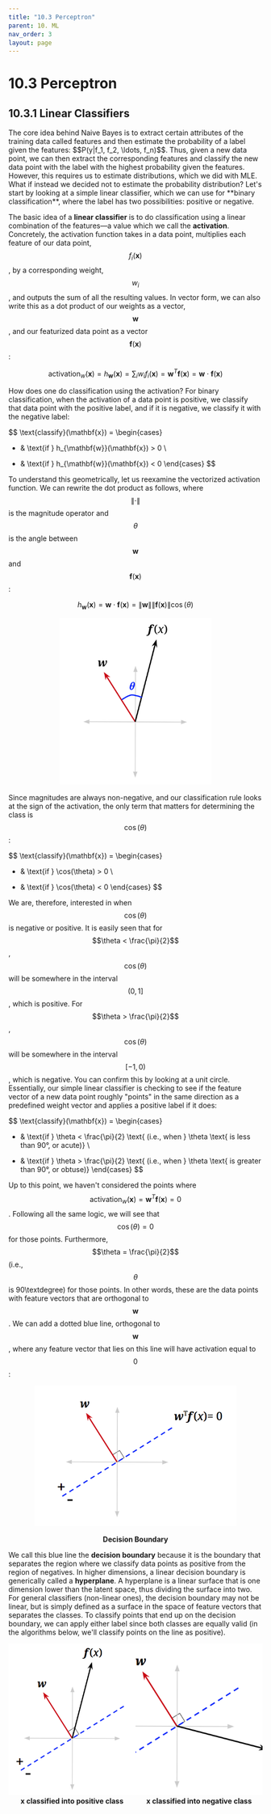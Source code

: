 ```yaml
---
title: "10.3 Perceptron"
parent: 10. ML
nav_order: 3
layout: page
---
```


# 10.3 Perceptron

## 10.3.1 Linear Classifiers
<p>
</p>
The core idea behind Naive Bayes is to extract certain attributes of the training data called features and then estimate the probability of a label given the features: $$P(y|f_1, f_2, \ldots, f_n)$$. Thus, given a new data point, we can then extract the corresponding features and classify the new data point with the label with the highest probability given the features. However, this requires us to estimate distributions, which we did with MLE. What if instead we decided not to estimate the probability distribution? Let's start by looking at a simple linear classifier, which we can use for **binary classification**, where the label has two possibilities: positive or negative.

The basic idea of a **linear classifier** is to do classification using a linear combination of the features—a value which we call the **activation**. Concretely, the activation function takes in a data point, multiplies each feature of our data point, $$f_i(\mathbf{x})$$, by a corresponding weight, $$w_i$$, and outputs the sum of all the resulting values. In vector form, we can also write this as a dot product of our weights as a vector, $$\mathbf{w}$$, and our featurized data point as a vector $$\mathbf{f}(\mathbf{x})$$:

<p>
</p>

$$
\text{activation}_w(\mathbf{x}) = h_{\mathbf{w}}(\mathbf{x}) = \sum_i w_i f_i(\mathbf{x}) = \mathbf{w}^T \mathbf{f}(\mathbf{x}) = \mathbf{w} \cdot \mathbf{f}(\mathbf{x})
$$

<p>
</p>

How does one do classification using the activation? For binary classification, when the activation of a data point is positive, we classify that data point with the positive label, and if it is negative, we classify it with the negative label:

$$
\text{classify}(\mathbf{x}) =
\begin{cases}
+ & \text{if } h_{\mathbf{w}}(\mathbf{x}) > 0 \\
- & \text{if } h_{\mathbf{w}}(\mathbf{x}) < 0 
\end{cases}
$$

To understand this geometrically, let us reexamine the vectorized activation function. We can rewrite the dot product as follows, where $$\|\cdot\|$$ is the magnitude operator and $$\theta$$ is the angle between $$\mathbf{w}$$ and $$\mathbf{f}(\mathbf{x})$$:

<p>
</p>

$$
h_{\mathbf{w}}(\mathbf{x}) = \mathbf{w} \cdot \mathbf{f}(\mathbf{x}) = \|\mathbf{w}\| \|\mathbf{f}(\mathbf{x})\| \cos(\theta)
$$

<p>
</p>

<p align = "center">
    <img src = "../assets/images/linear_classifier_fig3.png" alt = "drawing" style = "width:300px;"/>
</p>

Since magnitudes are always non-negative, and our classification rule looks at the sign of the activation, the only term that matters for determining the class is $$\cos(\theta)$$:

$$
\text{classify}(\mathbf{x}) =
\begin{cases}
+ & \text{if } \cos(\theta) > 0 \\
- & \text{if } \cos(\theta) < 0 
\end{cases}
$$

We are, therefore, interested in when $$\cos(\theta)$$ is negative or positive. It is easily seen that for $$\theta < \frac{\pi}{2}$$, $$\cos(\theta)$$ will be somewhere in the interval $$(0, 1]$$, which is positive. For $$\theta > \frac{\pi}{2}$$, $$\cos(\theta)$$ will be somewhere in the interval $$[-1, 0)$$, which is negative. You can confirm this by looking at a unit circle. Essentially, our simple linear classifier is checking to see if the feature vector of a new data point roughly "points" in the same direction as a predefined weight vector and applies a positive label if it does:

$$
\text{classify}(\mathbf{x}) =
\begin{cases}
+ & \text{if } \theta < \frac{\pi}{2} \text{ (i.e., when } \theta \text{ is less than 90°, or acute)} \\
- & \text{if } \theta > \frac{\pi}{2} \text{ (i.e., when } \theta \text{ is greater than 90°, or obtuse)} 
\end{cases}
$$

Up to this point, we haven't considered the points where $$\text{activation}_w(\mathbf{x}) = \mathbf{w}^T \mathbf{f}(\mathbf{x}) = 0$$. Following all the same logic, we will see that $$\cos(\theta) = 0$$ for those points. Furthermore, $$\theta = \frac{\pi}{2}$$ (i.e., $$\theta$$ is 90\textdegree) for those points. In other words, these are the data points with feature vectors that are orthogonal to $$\mathbf{w}$$. We can add a dotted blue line, orthogonal to $$\mathbf{w}$$, where any feature vector that lies on this line will have activation equal to $$0$$:

<center>
    <img src = "../assets/images/linear_classifier_fig4.png" alt = "drawing" style = "width:400px;"/>
    <p><b>Decision Boundary</b></p>
</center>

We call this blue line the **decision boundary** because it is the boundary that separates the region where we classify data points as positive from the region of negatives. In higher dimensions, a linear decision boundary is generically called a **hyperplane**. A hyperplane is a linear surface that is one dimension lower than the latent space, thus dividing the surface into two. For general classifiers (non-linear ones), the decision boundary may not be linear, but is simply defined as a surface in the space of feature vectors that separates the classes. To classify points that end up on the decision boundary, we can apply either label since both classes are equally valid (in the algorithms below, we'll classify points on the line as positive).

<div style="display: flex; justify-content: space-between;">
  <div style="flex: 1; text-align: center;">
    <img src="../assets/images/linear_classifier_fig5.png" alt="Image 1" style="width: 400px; height: 300px; object-fit: cover;">
    <div><b>x classified into positive class</b></div>
  </div>
  <div style="flex: 1; text-align: center;">
    <img src="../assets/images/linear_classifier_fig6.png" alt="Image 2" style="width: 400px; height: 300px; object-fit: cover;">
    <div><b>x classified into negative class</b></div>
  </div>
</div>